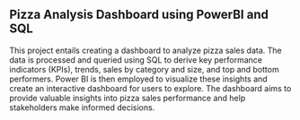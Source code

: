 ## Pizza Analysis Dashboard using PowerBI and SQL

This project entails creating a dashboard to analyze pizza sales data. The data is processed and queried using SQL to derive key performance indicators (KPIs), trends, sales by category and size, and top and bottom performers. Power BI is then employed to visualize these insights and create an interactive dashboard for users to explore. The dashboard aims to provide valuable insights into pizza sales performance and help stakeholders make informed decisions.
